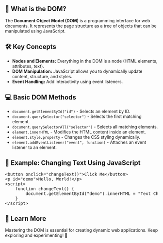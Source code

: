 <h2>📌 What is the DOM?</h2>
<p>The <strong>Document Object Model (DOM)</strong> is a programming interface for web documents. It represents the page structure as a tree of objects that can be manipulated using JavaScript.</p>

<h2>🛠️ Key Concepts</h2>
<ul>
    <li><strong>Nodes and Elements:</strong> Everything in the DOM is a node (HTML elements, attributes, text).</li>
    <li><strong>DOM Manipulation:</strong> JavaScript allows you to dynamically update content, structure, and styles.</li>
    <li><strong>Event Handling:</strong> Add interactivity using event listeners.</li>
</ul>

<h2>💻 Basic DOM Methods</h2>
<ul>
    <li><code>document.getElementById("id")</code> - Selects an element by ID.</li>
    <li><code>document.querySelector("selector")</code> - Selects the first matching element.</li>
    <li><code>document.querySelectorAll("selector")</code> - Selects all matching elements.</li>
    <li><code>element.innerHTML</code> - Modifies the HTML content inside an element.</li>
    <li><code>element.style.property</code> - Changes the CSS styling dynamically.</li>
    <li><code>element.addEventListener("event", function)</code> - Attaches an event listener to an element.</li>
</ul>

<h2>🚀 Example: Changing Text Using JavaScript</h2>
<pre>
&lt;button onclick="changeText()"&gt;Click Me&lt;/button&gt;
&lt;p id="demo"&gt;Hello, World!&lt;/p&gt;
&lt;script&gt;
    function changeText() {
        document.getElementById("demo").innerHTML = "Text Changed!";
    }
&lt;/script&gt;
</pre>

<h2>🌱 Learn More</h2>
<p>Mastering the DOM is essential for creating dynamic web applications. Keep exploring and experimenting! 🚀</p>
